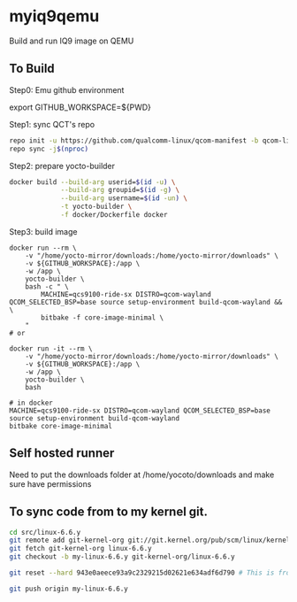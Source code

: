 # myiq9qemu
Build and run IQ9 image on QEMU



## To Build


Step0: Emu github environment

export GITHUB_WORKSPACE=${PWD}


Step1: sync QCT's repo

```bash
repo init -u https://github.com/qualcomm-linux/qcom-manifest -b qcom-linux-scarthgap -m qcom-6.6.65-QLI.1.4-Ver.1.1.xml
repo sync -j$(nproc)
```

Step2: prepare yocto-builder

```bash
docker build --build-arg userid=$(id -u) \
             --build-arg groupid=$(id -g) \
             --build-arg username=$(id -un) \
             -t yocto-builder \
             -f docker/Dockerfile docker
```                              

Step3: build image

```baseh
docker run --rm \
    -v "/home/yocto-mirror/downloads:/home/yocto-mirror/downloads" \
    -v ${GITHUB_WORKSPACE}:/app \
    -w /app \
    yocto-builder \
    bash -c " \
        MACHINE=qcs9100-ride-sx DISTRO=qcom-wayland QCOM_SELECTED_BSP=base source setup-environment build-qcom-wayland && \
        bitbake -f core-image-minimal \
    "
# or

docker run -it --rm \
    -v "/home/yocto-mirror/downloads:/home/yocto-mirror/downloads" \
    -v ${GITHUB_WORKSPACE}:/app \
    -w /app \
    yocto-builder \
    bash

# in docker
MACHINE=qcs9100-ride-sx DISTRO=qcom-wayland QCOM_SELECTED_BSP=base source setup-environment build-qcom-wayland
bitbake core-image-minimal

```

## Self hosted runner 

Need to put the downloads folder at /home/yocoto/downloads and make sure have permissions


## To sync code from to my kernel git.

```bash
cd src/linux-6.6.y
git remote add git-kernel-org git://git.kernel.org/pub/scm/linux/kernel/git/stable/linux.git
git fetch git-kernel-org linux-6.6.y
git checkout -b my-linux-6.6.y git-kernel-org/linux-6.6.y

git reset --hard 943e0aeece93a9c2329215d02621e634adf6d790 # This is from the code base..

git push origin my-linux-6.6.y
```


